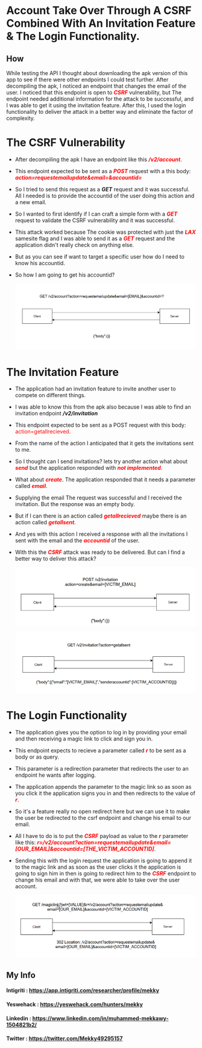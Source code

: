 # Account Take Over Through A CSRF Combined With An Invitation Feature & The Login Functionality.

## How

While testing the API I thought about downloading the apk version of this app to see if there were other endpoints I could test further. After decompiling the apk,
I noticed an endpoint that changes the email of the user. I noticed that this endpoint is open to <span style="color:red">***CSRF***</span> vulnerability, but The
endpoint needed additional information for the attack to be successful, and I was able to get it using the invitation feature. After this, I used the login functionality to deliver the attack in a better way and eliminate the factor of complexity.

# The CSRF Vulnerability

- After decompiling the apk I have an endpoint like this <span style="color:red">***/v2/account***</span>.
- This endpoint expected to be sent as a <span style="color:red">***POST***</span> request with a this body:
  <span style="color:red">***action=requestemailupdate&email=&accountid=***</span><br>
- So I tried to send this request as a <span color="red">***GET***</span> request and it was successful. All I needed is to provide the accountid of the user doing this action and a new email.
- So I wanted to first identify if I can craft a simple form with a <span style="color:red">***GET***</span> request to validate the CSRF vulnerability and it was successful.
- This attack worked because The cookie was protected with just the <span style="color:red">***LAX***</span> samesite flag and I was able to send it as a <span style="color:red">***GET***</span>
  request and the application didn't really check on anything else.
- But as you can see if want to target a specific user how do I need to know his accountid.
- So how I am going to get his accountid?

  ![alt text](email_update_flow.png)

# The Invitation Feature

- The application had an invitation feature to invite another user to compete on different things.
- I was able to know this from the apk also because I was able to find an invitation endpoint <span color="red">***/v2/invitation***</span>
- This endpoint expected to be sent as a <span color="red">POST</span> request with this body:
  <span style="color:red">action=getallrecieved</span>.
- From the name of the action I anticipated that it gets the invitations sent to me.
- So I thought can I send invitations? lets try another action what about <span style="color:red">***send***</span> but the application responded with <span style="color:red">***not implemented***</span>.
- What about <span style="color:red">***create***</span>. The application responded that it needs a parameter called <span style="color:red">***email***</span>.
- Supplying the email The request was successful and I received the invitation. But the response was an empty body.
- But if I can there is an action called <span style="color:red">***getallrecieved***</span> maybe there is an action called <span style="color:red">***getallsent***</span>.
- And yes with this action I received a response with all the invitations I sent with the email and the <span style="color:red">***accountid***</span> of the user.
- With this the <span style="color:red">***CSRF***</span> attack was ready to be delivered. But can I find a better way to deliver this attack?

  ![alt text](create_invitation_flow.png)

  ![alt text](get_all_invitations_flow.png)

# The Login Functionality

- The application gives you the option to log in by providing your email and then receiving a magic link to click and sign you in.
- This endpoint expects to recieve a parameter called <span style="color:red">***r***</span> to be sent as a body or as query.
- This parameter is a redirection parameter that redirects the user to an endpoint he wants after logging.
- The application appends the parameter to the magic link so as soon as you click it the application signs you in and then redirects to the value of <span style="color:red">***r***</span>.
- So it's a feature really no open redirect here but we can use it to make the user be redirected to the csrf endpoint and change his email to our email.
- All I have to do is to put the <span style="color:red">***CSRF***</span> payload as value to the <span style="color:red">***r***</span> parameter like this:
  <span style="color:red">***r=/v2/account?action=requestemailupdate&email=[OUR_EMAIL]&accountid=[THE_VICTIM_ACCOUNTID]***</span>.
- Sending this with the login request the application is going to append it to the magic link and as soon as the user clicks it the application is going to sign him in
  then is going to redirect him to the <span style="color:red">***CSRF***</span> endpoint to change his email and with that, we were able to take over the user account.
  
  ![alt text](magic_link_flow.png)
  
## My Info

#### Intigriti  : <a href="https://app.intigriti.com/researcher/profile/mekky">https://app.intigriti.com/researcher/profile/mekky</a>

#### Yeswehack  : <a href="https://yeswehack.com/hunters/mekky">https://yeswehack.com/hunters/mekky</a>

#### Linkedin   : <a href="https://www.linkedin.com/in/muhammed-mekkawy-1504821b2/">https://www.linkedin.com/in/muhammed-mekkawy-1504821b2/</a>

#### Twitter    : <a href="https://twitter.com/Mekky49295157">https://twitter.com/Mekky49295157</a>


